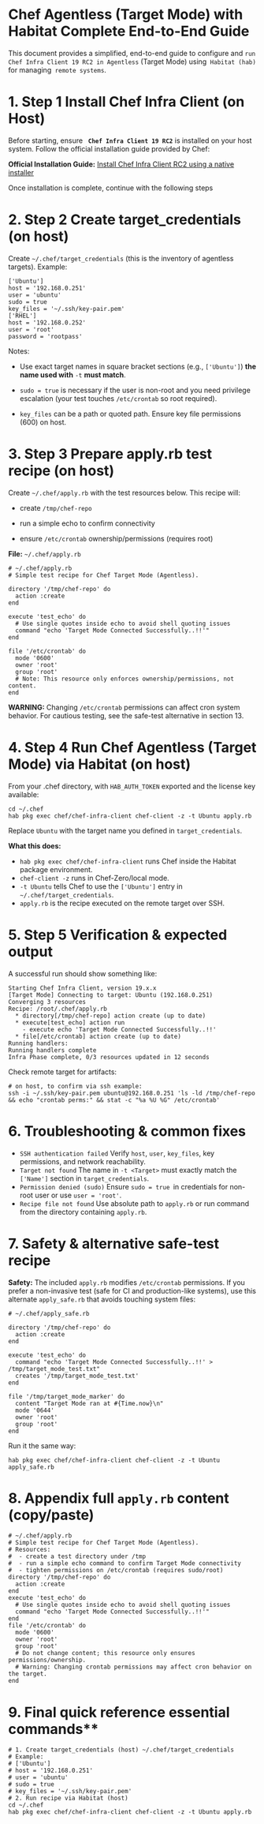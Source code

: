 # Chef Agentless (Target Mode) with Habitat Complete End-to-End Guide

This document provides a simplified, end-to-end guide to configure and `run Chef Infra Client 19 RC2 in Agentless` (Target Mode) using` Habitat (hab)` for managing` remote systems`.

# 1. Step 1 Install Chef Infra Client (on Host)
Before starting, ensure **` Chef Infra Client 19 RC2`** is installed on your host system.
Follow the official installation guide provided by Chef:

**Official Installation Guide:**
[Install Chef Infra Client RC2 using a native installer](https://docs.chef.io/client/rc2/install/installer)

Once installation is complete, continue with the following steps

# 2. Step 2 Create target_credentials (on host)
Create `~/.chef/target_credentials` (this is the inventory of agentless targets). Example:
```
['Ubuntu']
host = '192.168.0.251'
user = 'ubuntu'
sudo = true
key_files = '~/.ssh/key-pair.pem'
['RHEL']
host = '192.168.0.252'
user = 'root'
password = 'rootpass'
```

Notes:

* Use exact target names in square bracket sections (e.g., `['Ubuntu']`) **the name used with** `-t` **must match**.

* `sudo = true` is necessary if the user is non-root and you need privilege escalation (your test touches `/etc/crontab` so root required).

* `key_files` can be a path or quoted path. Ensure key file permissions (600) on host.

# 3. Step 3 Prepare apply.rb test recipe (on host)
Create `~/.chef/apply.rb` with the test resources below. This recipe will:

* create `/tmp/chef-repo`

* run a simple echo to confirm connectivity

* ensure `/etc/crontab` ownership/permissions (requires root)

**File:** `~/.chef/apply.rb`

```
# ~/.chef/apply.rb
# Simple test recipe for Chef Target Mode (Agentless).

directory '/tmp/chef-repo' do
  action :create
end

execute 'test_echo' do
  # Use single quotes inside echo to avoid shell quoting issues
  command "echo 'Target Mode Connected Successfully..!!'"
end

file '/etc/crontab' do
  mode '0600'
  owner 'root'
  group 'root'
  # Note: This resource only enforces ownership/permissions, not content.
end
```
 **WARNING:** Changing `/etc/crontab` permissions can affect cron system behavior. For cautious testing, see the safe-test alternative in section 13.

# 4. Step 4 Run Chef Agentless (Target Mode) via Habitat (on host)
From your .chef directory, with `HAB_AUTH_TOKEN` exported and the license key available:

```
cd ~/.chef
hab pkg exec chef/chef-infra-client chef-client -z -t Ubuntu apply.rb
```
Replace `Ubuntu` with the target name you defined in `target_credentials`.

**What this does:**

* `hab pkg exec chef/chef-infra-client` runs Chef inside the Habitat package environment.
* `chef-client -z` runs in Chef-Zero/local mode.
* `-t Ubuntu` tells Chef to use the `['Ubuntu']` entry in` ~/.chef/target_credentials`.
* `apply.rb` is the recipe executed on the remote target over SSH.

# 5. Step 5 Verification & expected output
A successful run should show something like:
```
Starting Chef Infra Client, version 19.x.x
[Target Mode] Connecting to target: Ubuntu (192.168.0.251)
Converging 3 resources
Recipe: /root/.chef/apply.rb
  * directory[/tmp/chef-repo] action create (up to date)
  * execute[test_echo] action run
    - execute echo 'Target Mode Connected Successfully..!!'
  * file[/etc/crontab] action create (up to date)
Running handlers:
Running handlers complete
Infra Phase complete, 0/3 resources updated in 12 seconds
```
Check remote target for artifacts:

```
# on host, to confirm via ssh example:
ssh -i ~/.ssh/key-pair.pem ubuntu@192.168.0.251 'ls -ld /tmp/chef-repo && echo "crontab perms:" && stat -c "%a %U %G" /etc/crontab'
```

# 6. Troubleshooting & common fixes
* `SSH authentication failed`  Verify `host`, `user`, `key_files`, key permissions, and network reachability.
* `Target not found`  The name in `-t <Target>` must exactly match the `['Name']` section in `target_credentials`.
* `Permission denied (sudo)` Ensure `sudo = true `in credentials for non-root user or use `user = 'root'`.
* `Recipe file not found`  Use absolute path to `apply.rb` or run command from the directory containing `apply.rb`.

# 7. Safety & alternative safe-test recipe
**Safety:** The included `apply.rb` modifies `/etc/crontab` permissions. If you prefer a non-invasive test (safe for CI and production-like systems), use this alternate `apply_safe.rb` that avoids touching system files:
```
# ~/.chef/apply_safe.rb

directory '/tmp/chef-repo' do
  action :create
end

execute 'test_echo' do
  command "echo 'Target Mode Connected Successfully..!!' > /tmp/target_mode_test.txt"
  creates '/tmp/target_mode_test.txt'
end

file '/tmp/target_mode_marker' do
  content "Target Mode ran at #{Time.now}\n"
  mode '0644'
  owner 'root'
  group 'root'
end
```

Run it the same way:

```hab pkg exec chef/chef-infra-client chef-client -z -t Ubuntu apply_safe.rb```

# 8. Appendix full `apply.rb` content (copy/paste)

```
# ~/.chef/apply.rb
# Simple test recipe for Chef Target Mode (Agentless).
# Resources:
#  - create a test directory under /tmp
#  - run a simple echo command to confirm Target Mode connectivity
#  - tighten permissions on /etc/crontab (requires sudo/root)
directory '/tmp/chef-repo' do
  action :create
end
execute 'test_echo' do
  # Use single quotes inside echo to avoid shell quoting issues
  command "echo 'Target Mode Connected Successfully..!!'"
end
file '/etc/crontab' do
  mode '0600'
  owner 'root'
  group 'root'
  # Do not change content; this resource only ensures permissions/ownership.
  # Warning: Changing crontab permissions may affect cron behavior on the target.
end
```

# 9. Final quick reference essential commands**
```
# 1. Create target_credentials (host) ~/.chef/target_credentials
# Example:
# ['Ubuntu']
# host = '192.168.0.251'
# user = 'ubuntu'
# sudo = true
# key_files = '~/.ssh/key-pair.pem'
# 2. Run recipe via Habitat (host)
cd ~/.chef
hab pkg exec chef/chef-infra-client chef-client -z -t Ubuntu apply.rb
```
